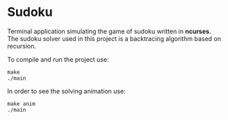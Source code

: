 # Sudoku

Terminal application simulating the game of sudoku written in **ncurses**.\
The sudoku solver used in this project is a backtracing algorithm based on recursion.

To compile and run the project use:

```
make
./main
```

In order to see the solving animation use:

```
make anim
./main
```
